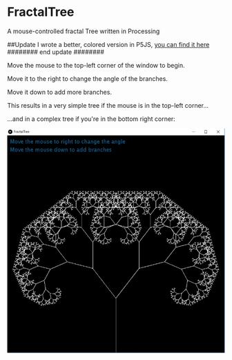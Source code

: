 # FractalTree

A mouse-controlled fractal Tree written in Processing

##Update
I wrote a better, colored version in P5JS, [you can find it here](https://github.com/johnnyawesome/FractalTreeP5JS)
######## end update ########

Move the mouse to the top-left corner of the window to begin.

Move it to the right to change the angle of the branches.

Move it down to add more branches.

This results in a very simple tree if the mouse is in the top-left corner...

...and in a complex tree if you're in the bottom right corner:

![FractalTreeImage](https://github.com/johnnyawesome/FractalTree/blob/master/FractalTreeImage.jpg)


